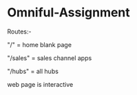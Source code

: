 # Omniful-Assignment

Routes:- 

"/" = home blank page

"/sales" = sales channel apps

"/hubs" = all hubs

web page is interactive
